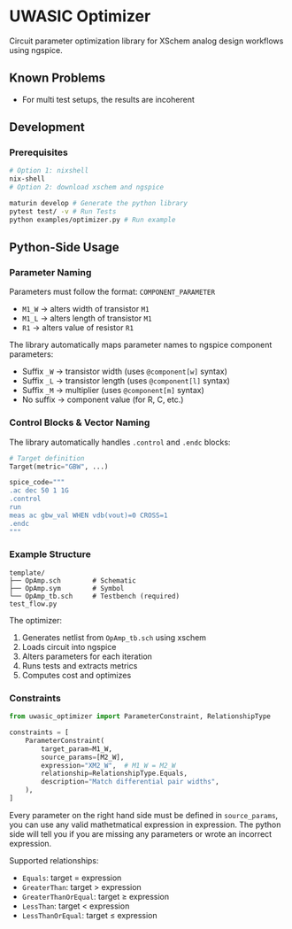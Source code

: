 # UWASIC Optimizer

Circuit parameter optimization library for XSchem analog design workflows using ngspice.

## Known Problems

- For multi test setups, the results are incoherent

## Development

### Prerequisites

```bash
# Option 1: nixshell
nix-shell
# Option 2: download xschem and ngspice
```

```bash
maturin develop # Generate the python library
pytest test/ -v # Run Tests
python examples/optimizer.py # Run example
```

## Python-Side Usage

### Parameter Naming

Parameters must follow the format: `COMPONENT_PARAMETER`

- `M1_W` → alters width of transistor `M1`
- `M1_L` → alters length of transistor `M1`
- `R1` → alters value of resistor `R1`

The library automatically maps parameter names to ngspice component parameters:

- Suffix `_W` → transistor width (uses `@component[w]` syntax)
- Suffix `_L` → transistor length (uses `@component[l]` syntax)
- Suffix `_M` → multiplier (uses `@component[m]` syntax)
- No suffix → component value (for R, C, etc.)

### Control Blocks & Vector Naming

The library automatically handles `.control` and `.endc` blocks:

```python
# Target definition
Target(metric="GBW", ...)

spice_code="""
.ac dec 50 1 1G
.control
run
meas ac gbw_val WHEN vdb(vout)=0 CROSS=1
.endc
"""
```

### Example Structure

```
template/
├── OpAmp.sch        # Schematic
├── OpAmp.sym        # Symbol
└── OpAmp_tb.sch     # Testbench (required)
test_flow.py
```

The optimizer:

1. Generates netlist from `OpAmp_tb.sch` using xschem
2. Loads circuit into ngspice
3. Alters parameters for each iteration
4. Runs tests and extracts metrics
5. Computes cost and optimizes

### Constraints

```python
from uwasic_optimizer import ParameterConstraint, RelationshipType

constraints = [
    ParameterConstraint(
        target_param=M1_W,
        source_params=[M2_W],
        expression="XM2_W",  # M1_W = M2_W
        relationship=RelationshipType.Equals,
        description="Match differential pair widths",
    ),
]
```

Every parameter on the right hand side must be defined in `source_params`, you can use any valid mathetmatical expression in expression. The python side will tell you if you are missing any parameters or wrote an incorrect expression.

Supported relationships:

- `Equals`: target = expression
- `GreaterThan`: target > expression
- `GreaterThanOrEqual`: target ≥ expression
- `LessThan`: target < expression
- `LessThanOrEqual`: target ≤ expression
